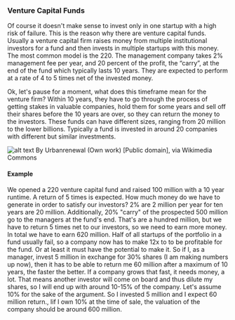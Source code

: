 ### Venture Capital Funds
Of course it doesn't make sense to invest only in one startup with a high risk of failure. This is the reason why there are venture capital funds. Usually a venture capital firm raises money from multiple institutional investors for a fund and then invests in multiple startups with this money. The most common model is the 220. The management company takes 2% management fee per year, and 20 percent of the profit, the “carry”, at the end of the fund which typically lasts 10 years. They are expected to perform at a rate of 4 to 5 times net of the invested money.

Ok, let's pause for a moment, what does this timeframe mean for the venture firm? Within 10 years, they have to go through the process of getting stakes in valuable companies, hold them for some years and sell off their shares before the 10 years are over, so they can return the money to the investors.
These funds can have different sizes, ranging from 20 million to the lower billions. Typically a fund is invested in around 20 companies with different but similar investments.

![alt text](https://upload.wikimedia.org/wikipedia/commons/7/79/Venture_Capital_Fund_Diagram.png "Venture Capital fund 220 structure")
By Urbanrenewal (Own work) [Public domain], via Wikimedia Commons

#### Example
We opened a 220 venture capital fund and raised 100 million with a 10 year runtime. A return of 5 times is expected. How much money do we have to generate in order to satisfy our investors?
2% are 2 million per year for ten years are 20 million. Additionally, 20% "carry" of the prospected 500 million go to the managers at the fund's end. That's  are a hundred million, but we have to return 5 times net to our investors, so we need to earn more money. In total we have to earn 620 million. Half of all startups of the portfolio in a fund usually fail, so a company now has to make 12x to to be profitable for the fund. Or at least it must have the potential to make it. So if I, as a manager, invest 5 million in exchange for 30% shares (I am making numbers up now), then it has to be able to return me 60 million after a maximum of 10 years, the faster the better. If a company grows that fast, it needs money, a lot. That means another investor will come on board and thus dilute my shares, so I will end up with around 10-15% of the company. Let's assume 10% for the sake of the argument. So I invested 5 million and I expect 60 million return., Iif I own 10% at the time of sale, the valuation of the company should be around 600 million.
